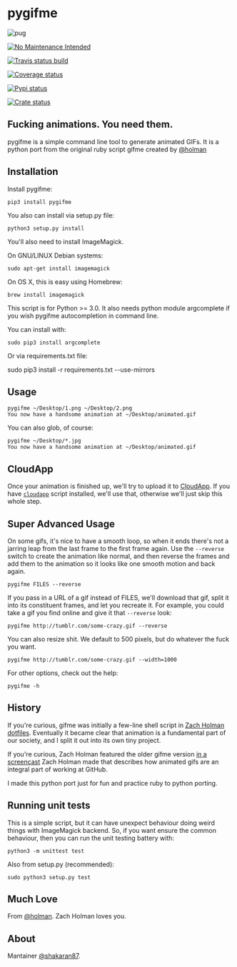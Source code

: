 # pygifme

![pug](http://f.cl.ly/items/0T0f2w2C2z3T343w0u37/pug.gif)

[![No Maintenance Intended](http://unmaintained.tech/badge.svg)](http://unmaintained.tech/)

[![Travis status build](https://secure.travis-ci.org/shakaran/pygifme.png?branch=master)](http://travis-ci.org/shakaran/pygifme)

[![Coverage status](https://coveralls.io/repos/shakaran/pygifme/badge.png?branch=master)](https://coveralls.io/repos/shakaran/pygifme/badge.png?branch=master)

[![Pypi status](https://pypip.in/v/pygifme/badge.png)](https://pypip.in/v/pygifme/badge.png)

[![Crate status](https://crate.io/packages/pygifme)](https://crate.io/packages/pygifme)
    
## Fucking animations. You need them.

pygifme is a simple command line tool to generate animated GIFs. It is a python port from the original ruby script gifme created by [@holman](https://twitter.com/holman)

## Installation

Install pygifme:

    pip3 install pygifme

You also can install via setup.py file:

    python3 setup.py install

You'll also need to install ImageMagick. 

On GNU/LINUX Debian systems:

    sudo apt-get install imagemagick

On OS X, this is easy using Homebrew:

    brew install imagemagick

This script is for Python >= 3.0. It also needs python module argcomplete if
you wish pygifme autocompletion in command line.

You can install with:

    sudo pip3 install argcomplete

Or via requirements.txt file:

   sudo pip3 install -r requirements.txt --use-mirrors

## Usage

    pygifme ~/Desktop/1.png ~/Desktop/2.png
    You now have a handsome animation at ~/Desktop/animated.gif

You can also glob, of course:

    pygifme ~/Desktop/*.jpg
    You now have a handsome animation at ~/Desktop/animated.gif

## CloudApp

Once your animation is finished up, we'll try to upload it to
[CloudApp](http://www.getcloudapp.com). If you have 
[`cloudapp`](https://github.com/holman/dotfiles/blob/master/bin/cloudapp)
script installed, we'll use that, otherwise we'll just skip this whole step.

## Super Advanced Usage

On some gifs, it's nice to have a smooth loop, so when it ends there's not a
jarring leap from the last frame to the first frame again. Use the `--reverse`
switch to create the animation like normal, and then reverse the frames and add
them to the animation so it looks like one smooth motion and back again.

    pygifme FILES --reverse

If you pass in a URL of a gif instead of FILES, we'll download that gif, split
it into its constituent frames, and let you recreate it. For example, you could
take a gif you find online and give it that `--reverse` look:

    pygifme http://tumblr.com/some-crazy.gif --reverse

You can also resize shit. We default to 500 pixels, but do whatever the fuck
you want.

    pygifme http://tumblr.com/some-crazy.gif --width=1000

For other options, check out the help:

    pygifme -h

## History

If you're curious, gifme was initially a few-line shell script in [Zach Holman
dotfiles](https://github.com/holman/dotfiles). Eventually it became clear that
animation is a fundamental part of our society, and I split it out into its own
tiny project.

If you're curious, Zach Holman featured the older gifme version [in a
screencast](http://zachholman.com/2011/01/automating-inefficiencies/) Zach Holman made
that describes how animated gifs are an integral part of working at GitHub.

I made this python port just for fun and practice ruby to python porting.

## Running unit tests

This is a simple script, but it can have unexpect behaviour doing weird things
with ImageMagick backend. So, if you want ensure the common behaviour, then you
can run the unit testing battery with:

    python3 -m unittest test

Also from setup.py (recommended):

    sudo python3 setup.py test

## Much Love

From [@holman](https://twitter.com/holman). Zach Holman loves you.

## About

Mantainer [@shakaran87](https://twitter.com/shakaran87).
